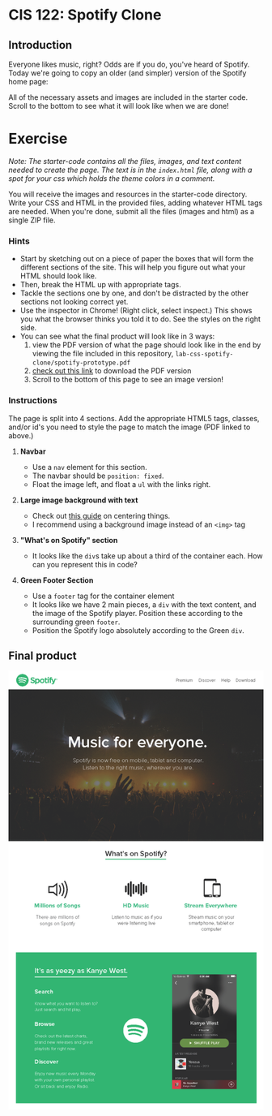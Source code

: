 # CIS 122: Spotify Clone

## Introduction

Everyone likes music, right? Odds are if you do, you've heard of Spotify. Today we're going to copy an older (and simpler) version of the Spotify home page:

All of the necessary assets and images are included in the starter code. Scroll to the bottom to see what it will look like when we are done!

# Exercise
_Note: The starter-code contains all the files, images, and text content needed to create the page. The text is in the `index.html` file, along with a spot for your css which holds the theme colors in a comment._

You will receive the images and resources in the starter-code directory. Write your CSS and HTML in the provided files, adding whatever HTML tags are needed. When you're done, submit all the files (images and html) as a single ZIP file.

### Hints

* Start by sketching out on a piece of paper the boxes that will form the different sections of the site. This will help you figure out what your HTML should look like.
* Then, break the HTML up with appropriate tags.
* Tackle the sections one by one, and don't be distracted by the other sections not looking correct yet.
* Use the inspector in Chrome! (Right click, select inspect.) This shows you what the browser thinks you told it to do. See the styles on the right side.
* You can see what the final product will look like in 3 ways:
	1. view the PDF version of what the page should look like in the end by viewing the file included in this repository, `lab-css-spotify-clone/spotify-prototype.pdf`
	2. [check out this link](https://github.com/josh7weaver/lab-css-spotify-clone/raw/master/spotify-prototype.pdf) to download the PDF version
	3. Scroll to the bottom of this page to see an image version!

### Instructions

The page is split into 4 sections. Add the appropriate HTML5 tags, classes, and/or id's you need to style the page to match the image (PDF linked to above.)

1. __Navbar__

	* Use a `nav` element for this section.
	* The navbar should be `position: fixed`.
	* Float the image left, and float a `ul` with the links right.

2. __Large image background with text__

	* Check out [this guide](https://css-tricks.com/centering-css-complete-guide/) on centering things.
	* I recommend using a background image instead of an `<img>` tag

3. __"What's on Spotify" section__

	* It looks like the `div`s take up about a third of the container each. How can you represent this in code?

4. __Green Footer Section__

	* Use a `footer` tag for the container element
	* It looks like we have 2 main pieces, a `div` with the text content, and the image of the Spotify player. Position these according to the surrounding green `footer`.
	* Position the Spotify logo absolutely according to the Green `div`.

## Final product
![Spotify image](https://github.com/josh7weaver/lab-css-spotify-clone/raw/master/snapshot.png)